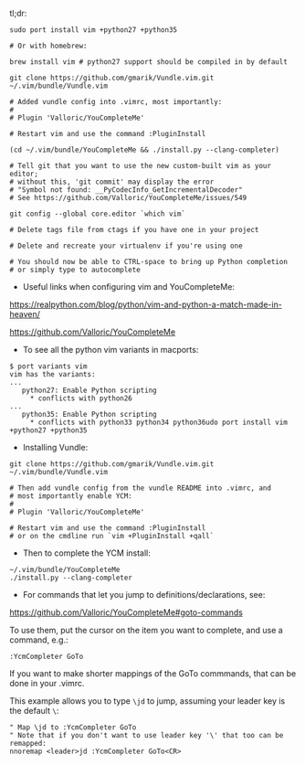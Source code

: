 tl;dr:

```
sudo port install vim +python27 +python35

# Or with homebrew:

brew install vim # python27 support should be compiled in by default

git clone https://github.com/gmarik/Vundle.vim.git ~/.vim/bundle/Vundle.vim

# Added vundle config into .vimrc, most importantly:
#
# Plugin 'Valloric/YouCompleteMe'

# Restart vim and use the command :PluginInstall

(cd ~/.vim/bundle/YouCompleteMe && ./install.py --clang-completer)

# Tell git that you want to use the new custom-built vim as your editor;
# without this, 'git commit' may display the error
# "Symbol not found: __PyCodecInfo_GetIncrementalDecoder"
# See https://github.com/Valloric/YouCompleteMe/issues/549

git config --global core.editor `which vim`

# Delete tags file from ctags if you have one in your project

# Delete and recreate your virtualenv if you're using one

# You should now be able to CTRL-space to bring up Python completion
# or simply type to autocomplete
```

* Useful links when configuring vim and YouCompleteMe:

https://realpython.com/blog/python/vim-and-python-a-match-made-in-heaven/

https://github.com/Valloric/YouCompleteMe

* To see all the python vim variants in macports:

```
$ port variants vim
vim has the variants:
...
   python27: Enable Python scripting
     * conflicts with python26
...
   python35: Enable Python scripting
     * conflicts with python33 python34 python36udo port install vim +python27 +python35
```

* Installing Vundle:

```
git clone https://github.com/gmarik/Vundle.vim.git ~/.vim/bundle/Vundle.vim

# Then add vundle config from the vundle README into .vimrc, and
# most importantly enable YCM:
#
# Plugin 'Valloric/YouCompleteMe'

# Restart vim and use the command :PluginInstall
# or on the cmdline run `vim +PluginInstall +qall`
```

* Then to complete the YCM install:

```
~/.vim/bundle/YouCompleteMe
./install.py --clang-completer
```

* For commands that let you jump to definitions/declarations, see:

https://github.com/Valloric/YouCompleteMe#goto-commands

To use them, put the cursor on the item you want to complete, and use a command, e.g.:

    :YcmCompleter GoTo

If you want to make shorter mappings of the GoTo commmands, that can be done in your .vimrc.

This example allows you to type ```\jd``` to jump, assuming your leader key is the default ```\```:

```
" Map \jd to :YcmCompleter GoTo
" Note that if you don't want to use leader key '\' that too can be remapped:
nnoremap <leader>jd :YcmCompleter GoTo<CR>
```
